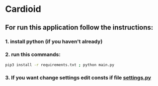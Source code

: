 # Cardioid

## For run this application follow the instructions:

### 1. install python (if you haven't already)

### 2. run this commands:
``` bash
pip3 install -r requirements.txt ; python main.py
```

### 3. If you want change settings edit consts if file [settings.py](https://github.com/githubVladimirT/Cardioid/blob/main/settings.py)